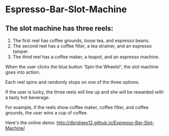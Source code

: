 # Espresso-Bar-Slot-Machine
## The slot machine has three reels:

1. The first reel has coffee grounds, loose tea, and espresso beans.
2. The second reel has a coffee filter, a tea strainer, and an espresso tamper.
3. The third reel has a coffee maker, a teapot, and an espresso machine.

When the user clicks the blue button 'Spin the Wheels!', the slot machine goes into action. 

Each reel spins and randomly stops on one of the three options. 

If the user is lucky, the three reels will line up and she will be rewarded with a tasty hot beverage. 

For example, if the reels show coffee maker, coffee filter, and coffee grounds, the user wins a cup of coffee.

Here's the online demo:   http://dbridges12.github.io/Espresso-Bar-Slot-Machine/

